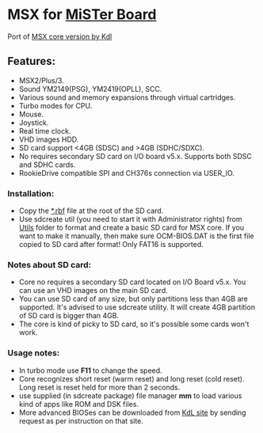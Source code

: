 # MSX for [MiSTer Board](https://github.com/MiSTer-devel/Main_MiSTer/wiki)

Port of [MSX core version by Kdl](http://gnogni.altervista.org/)

## Features:
- MSX2/Plus/3.
- Sound YM2149(PSG), YM2419(OPLL), SCC.
- Various sound and memory expansions through virtual cartridges.
- Turbo modes for CPU.
- Mouse.
- Joystick.
- Real time clock.
- VHD images HDD.
- SD card support <4GB (SDSC) and >4GB (SDHC/SDXC).
- No requires secondary SD card on I/O board v5.x. Supports both SDSC and SDHC cards.
- RookieDrive compatible SPI and CH376s connection via USER_IO.

### Installation:
* Copy the [*.rbf](https://github.com/MiSTer-devel/MSX_MISTer/tree/master/releases) file at the root of the SD card.
* Use sdcreate util (you need to start it with Administrator rights) from [Utils](https://github.com/MiSTer-devel/MSX_MiSTer/tree/master/Utils) folder to format and create a basic SD card for MSX core. If you want to make it manually, then make sure OCM-BIOS.DAT is the first file copied to SD card after format! Only FAT16 is supported.

### Notes about SD card:
* Core no requires a secondary SD card located on I/O Board v5.x. You can use an VHD images on the main SD card.
* You can use SD card of any size, but only partitions less than 4GB are supported. It's advised to use sdcreate utility. It will create 4GB partition of SD card is bigger than 4GB. 
* The core is kind of picky to SD card, so it's possible some cards won't work.

### Usage notes:
* In turbo mode use **F11** to change the speed.
* Core recognizes short reset (warm reset) and long reset (cold reset). Long reset is reset held for more than 2 seconds.
* use supplied (in sdcreate package) file manager **mm** to load various kind of apps like ROM and DSK files.
* More advanced BIOSes can be downloaded from [KdL site](http://gnogni.altervista.org/) by sending request as per instruction on that site.
